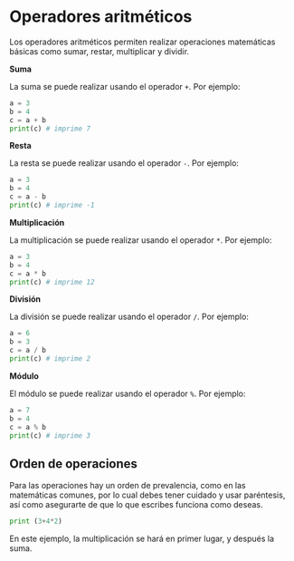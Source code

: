 # Operadores aritméticos

Los operadores aritméticos permiten realizar operaciones matemáticas básicas como sumar, restar, multiplicar y dividir.

**Suma**

La suma se puede realizar usando el operador `+`. Por ejemplo:

```python
a = 3
b = 4
c = a + b
print(c) # imprime 7
```

**Resta**

La resta se puede realizar usando el operador `-`. Por ejemplo:

```python
a = 3
b = 4
c = a - b
print(c) # imprime -1
```

**Multiplicación**

La multiplicación se puede realizar usando el operador `*`. Por ejemplo:

```python
a = 3
b = 4
c = a * b
print(c) # imprime 12
```

**División**

La división se puede realizar usando el operador `/`. Por ejemplo:

```python
a = 6
b = 3
c = a / b
print(c) # imprime 2
```

**Módulo**

El módulo se puede realizar usando el operador `%`. Por ejemplo:

```python
a = 7
b = 4
c = a % b
print(c) # imprime 3
```

## Orden de operaciones

Para las operaciones hay un orden de prevalencia, como en las matemáticas comunes, por lo cual debes tener cuidado y usar paréntesis, así como asegurarte de que lo que escribes funciona como deseas.

```python
print (3+4*2)
```
En este ejemplo, la multiplicación se hará en primer lugar, y después la suma.
